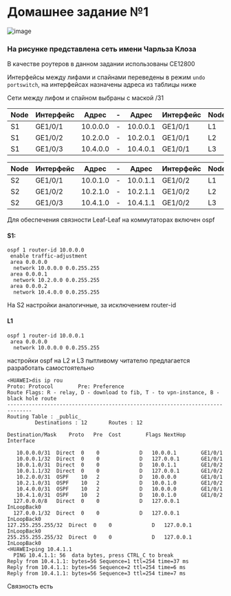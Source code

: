
# Домашнее задание №1
![image](https://github.com/pavbox-pavbox/course_otus/assets/97456111/ebf2c347-9931-415e-a814-469fbf5218d6)
### На рисунке представлена сеть имени Чарльза Клоза
В качестве роутеров в данном задании использованы CE12800

Интерфейсы между лифами и спайнами переведены в режим `undo portswitch`, на интерфейсах назначены адреса из таблицы ниже

Сети между лифом и спайном выбраны с маской /31

|Node|Интерфейс|Адрес|-|Адрес|Интерфейс|Node|
|-|-|-|-|-|-|-|
|S1|GE1/0/1|10.0.0.0|-|10.0.0.1|GE1/0/1|L1|
|S1|GE1/0/2|10.2.0.0|-|10.2.0.1|GE1/0/1|L2|
|S1|GE1/0/3|10.4.0.0|-|10.4.0.1|GE1/0/1|L3|

|Node|Интерфейс|Адрес|-|Адрес|Интерфейс|Node|
|-|-|-|-|-|-|-|
|S2|GE1/0/1|10.0.1.0|-|10.0.1.1|GE1/0/2|L1|
|S2|GE1/0/2|10.2.1.0|-|10.2.1.1|GE1/0/2|L2|
|S2|GE1/0/3|10.4.1.0|-|10.4.1.1|GE1/0/2|L3|

Для обеспечения связности Leaf-Leaf на коммутаторах включен ospf
#### S1:    

    ospf 1 router-id 10.0.0.0
     enable traffic-adjustment
     area 0.0.0.0
      network 10.0.0.0 0.0.255.255
     area 0.0.0.1
      network 10.2.0.0 0.0.255.255
     area 0.0.0.2
      network 10.4.0.0 0.0.255.255
На S2 настройки аналогичные, за исключением router-id

#### L1
    ospf 1 router-id 10.0.0.1
     area 0.0.0.0
      network 10.0.0.0 0.0.255.255
настройки ospf на L2 и L3 пытливому читателю предлагается разработать самостоятельно

    <HUAWEI>dis ip rou
    Proto: Protocol        Pre: Preference
    Route Flags: R - relay, D - download to fib, T - to vpn-instance, B - black hole route
    ------------------------------------------------------------------------------
    Routing Table : _public_
             Destinations : 12       Routes : 12        

    Destination/Mask    Proto   Pre  Cost        Flags NextHop         Interface
    
       10.0.0.0/31  Direct  0    0             D   10.0.0.1        GE1/0/1
       10.0.0.1/32  Direct  0    0             D   127.0.0.1       GE1/0/1
       10.0.1.0/31  Direct  0    0             D   10.0.1.1        GE1/0/2
       10.0.1.1/32  Direct  0    0             D   127.0.0.1       GE1/0/2
       10.2.0.0/31  OSPF    10   2             D   10.0.0.0        GE1/0/1
       10.2.1.0/31  OSPF    10   2             D   10.0.1.0        GE1/0/2
       10.4.0.0/31  OSPF    10   2             D   10.0.0.0        GE1/0/1
       10.4.1.0/31  OSPF    10   2             D   10.0.1.0        GE1/0/2
      127.0.0.0/8   Direct  0    0             D   127.0.0.1       InLoopBack0
      127.0.0.1/32  Direct  0    0             D   127.0.0.1       InLoopBack0
    127.255.255.255/32  Direct  0    0             D   127.0.0.1       InLoopBack0
    255.255.255.255/32  Direct  0    0             D   127.0.0.1       InLoopBack0
    <HUAWEI>ping 10.4.1.1
      PING 10.4.1.1: 56  data bytes, press CTRL_C to break
    Reply from 10.4.1.1: bytes=56 Sequence=1 ttl=254 time=37 ms
    Reply from 10.4.1.1: bytes=56 Sequence=2 ttl=254 time=6 ms
    Reply from 10.4.1.1: bytes=56 Sequence=3 ttl=254 time=7 ms

Связность есть

